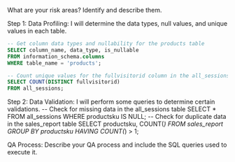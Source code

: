 What are your risk areas? Identify and describe them.

Step 1: 
Data Profiling: I will determine the data types, null values, and unique values in each table.
```sql
-- Get column data types and nullability for the products table 
SELECT column_name, data_type, is_nullable
FROM information_schema.columns
WHERE table_name = 'products';
```
```sql
-- Count unique values for the fullvisitorid column in the all_sessions table
SELECT COUNT(DISTINCT fullvisitorid)
FROM all_sessions;
```
Step 2: Data Validation: I will perform some queries to determine certain validations.
-- Check for missing data in the all_sessions table
SELECT *
FROM all_sessions
WHERE productsku IS NULL;
-- Check for duplicate data in the sales_report table
SELECT productsku, COUNT(*)
FROM sales_report
GROUP BY productsku
HAVING COUNT(*) > 1;



QA Process:
Describe your QA process and include the SQL queries used to execute it.
